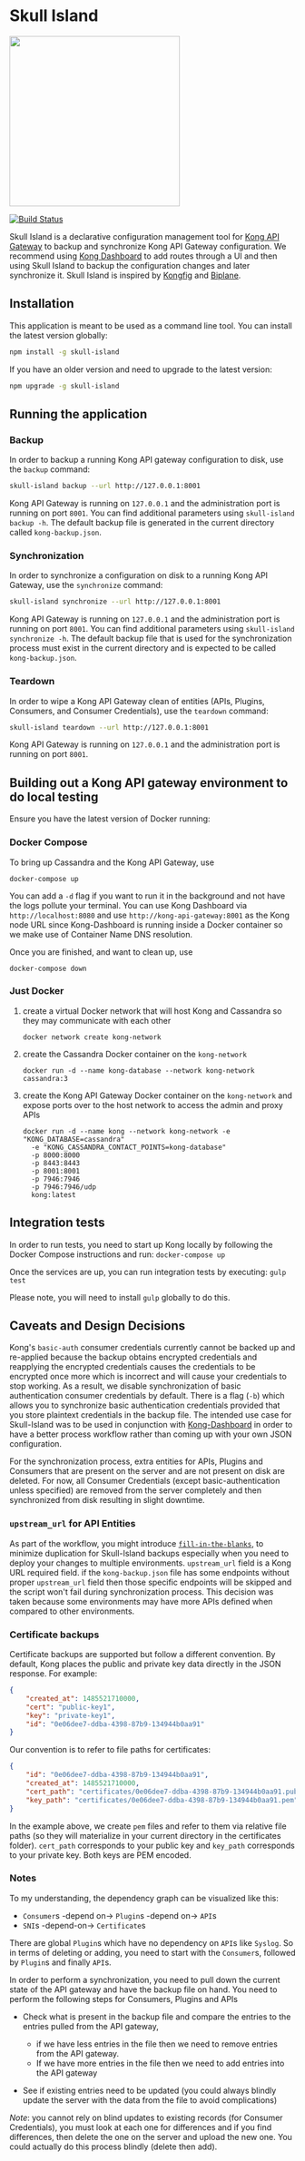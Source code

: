 # Skull Island
<img src="https://user-images.githubusercontent.com/14280155/27614840-3549c276-5b72-11e7-97e2-71ea760664d2.png" width=300 />

[![Build Status](https://travis-ci.org/calvinlfer/skull-island.svg?branch=master)](https://travis-ci.org/calvinlfer/skull-island)

Skull Island is a declarative configuration management tool for
[Kong API Gateway](https://getkong.org/) to backup and synchronize Kong
API Gateway configuration. We recommend using [Kong Dashboard](https://github.com/PGBI/kong-dashboard)
to add routes through a UI and then using Skull Island to backup the
configuration changes and later synchronize it. Skull Island is inspired by [Kongfig](https://github.com/mybuilder/kongfig) and [Biplane](https://github.com/articulate/biplane).

## Installation
This application is meant to be used as a command line tool.
You can install the latest version globally:
```bash
npm install -g skull-island
```

If you have an older version and need to upgrade to the latest version:
```bash
npm upgrade -g skull-island
```

## Running the application

### Backup
In order to backup a running Kong API gateway configuration to disk, use
the `backup` command:
```bash
skull-island backup --url http://127.0.0.1:8001
```

Kong API Gateway is running on `127.0.0.1` and the administration port
is running on port `8001`. You can find additional parameters using
`skull-island backup -h`. The default backup file is generated in the
current directory called `kong-backup.json`.

### Synchronization
In order to synchronize a configuration on disk to a running Kong API
Gateway, use the `synchronize` command:
```bash
skull-island synchronize --url http://127.0.0.1:8001
```

Kong API Gateway is running on `127.0.0.1` and the administration port
is running on port `8001`. You can find additional parameters using
`skull-island synchronize -h`. The default backup file that is used for
the synchronization process must exist in the current directory and is
expected to be called `kong-backup.json`.

### Teardown
In order to wipe a Kong API Gateway clean of entities (APIs, Plugins,
Consumers, and Consumer Credentials), use the `teardown` command:
```bash
skull-island teardown --url http://127.0.0.1:8001
```

Kong API Gateway is running on `127.0.0.1` and the administration port
is running on port `8001`.

## Building out a Kong API gateway environment to do local testing
Ensure you have the latest version of Docker running:

### Docker Compose
To bring up Cassandra and the Kong API Gateway, use
```
docker-compose up
```

You can add a `-d` flag if you want to run it in the background and not
have the logs pollute your terminal. You can use Kong Dashboard via
`http://localhost:8080` and use `http://kong-api-gateway:8001` as the
Kong node URL since Kong-Dashboard is running inside a Docker
container so we make use of Container Name DNS resolution.

Once you are finished, and want to clean up, use
```
docker-compose down
```

### Just Docker
1. create a virtual Docker network that will host Kong and Cassandra so
they may communicate with each other

    ```
    docker network create kong-network
    ```

2. create the Cassandra Docker container on the `kong-network`

    ```
    docker run -d --name kong-database --network kong-network cassandra:3
    ```

3. create the Kong API Gateway Docker container on the `kong-network` and
expose ports over to the host network to access the admin and proxy APIs

    ```
    docker run -d --name kong --network kong-network -e "KONG_DATABASE=cassandra"
      -e "KONG_CASSANDRA_CONTACT_POINTS=kong-database"
      -p 8000:8000
      -p 8443:8443
      -p 8001:8001
      -p 7946:7946
      -p 7946:7946/udp
      kong:latest
    ```

## Integration tests
In order to run tests, you need to start up Kong locally by following
the Docker Compose instructions and run: `docker-compose up`

Once the services are up, you can run integration tests by executing:
`gulp test`

Please note, you will need to install `gulp` globally to do this.

## Caveats and Design Decisions
Kong's `basic-auth` consumer credentials currently cannot be backed up
and re-applied because the backup obtains encrypted credentials and
reapplying the encrypted credentials causes the credentials to be
encrypted once more which is incorrect and will cause your credentials
to stop working. As a result, we disable synchronization of basic
authentication consumer credentials by default. There is a flag (`-b`)
which allows you to synchronize basic authentication credentials
provided that you store plaintext credentials in the backup file. The
intended use case for Skull-Island was to be used in conjunction with
[Kong-Dashboard](https://github.com/PGBI/kong-dashboard) in order to
have a better process workflow rather than coming up with your own JSON
configuration.

For the synchronization process, extra entities for APIs, Plugins and
Consumers that are present on the server and are not present on disk are
deleted. For now, all Consumer Credentials (except basic-authentication
unless specified) are removed from the server completely and then
synchronized from disk resulting in slight downtime.

### `upstream_url` for API Entities
As part of the workflow, you might introduce
[`fill-in-the-blanks`](https://github.com/calvinlfer/fill-in-the-blanks),
to minimize duplication for Skull-Island backups especially when you
need to deploy your changes to multiple environments. `upstream_url`
field is a Kong URL required field. if the `kong-backup.json` file has
some endpoints without proper `upstream_url` field then those specific
endpoints will be skipped and the script won't fail during synchronization
process. This decision was taken because some environments may have more
APIs defined when compared to other environments.

### Certificate backups
Certificate backups are supported but follow a different convention. By
default, Kong places the public and private key data directly in the
JSON response. For example:
```json
{
    "created_at": 1485521710000,
    "cert": "public-key1",
    "key": "private-key1",
    "id": "0e06dee7-ddba-4398-87b9-134944b0aa91"
}
```

Our convention is to refer to file paths for certificates:
```json
{
    "id": "0e06dee7-ddba-4398-87b9-134944b0aa91",
    "created_at": 1485521710000,
    "cert_path": "certificates/0e06dee7-ddba-4398-87b9-134944b0aa91.pub.pem",
    "key_path": "certificates/0e06dee7-ddba-4398-87b9-134944b0aa91.pem"
}
```

In the example above, we create `pem` files and refer to them via
relative file paths (so they will materialize in your current directory
in the certificates folder). `cert_path` corresponds to your public key
and `key_path` corresponds to your private key. Both keys are PEM
encoded.

### Notes
To my understanding, the dependency graph can be visualized like this:

- `Consumer`s -depend on-> `Plugin`s -depend on-> `API`s
- `SNI`s -depend-on-> `Certificate`s


There are global `Plugin`s which have no dependency on `API`s like `Syslog`.
So in terms of deleting or adding, you need to start with the `Consumer`s,
followed by `Plugin`s and finally `API`s.


In order to perform a synchronization, you need to pull down the current
state of the API gateway and have the backup file on hand. You need to
perform the following steps for Consumers, Plugins and APIs

- Check what is present in the backup file and compare the entries to
the entries pulled from the API gateway,
    - if we have less entries in the file then we need to remove entries
    from the API gateway.
    - If we have more entries in the file then we need to add entries
    into the API gateway

- See if existing entries need to be updated (you could always blindly
update the server with the data from the file to avoid complications)

*Note*: you cannot rely on blind updates to existing records
(for Consumer Credentials), you must look at each one for differences
and if you find differences, then delete the one on the server and
upload the new one. You could actually do this process blindly
(delete then add).
